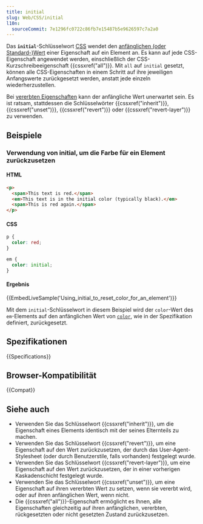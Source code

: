 ```yaml
---
title: initial
slug: Web/CSS/initial
l10n:
  sourceCommit: 7e1296fc0722c86fb7e15487b5e9626597c7a2a0
---
```


Das **`initial`**-Schlüsselwort [CSS](/de/docs/Web/CSS) wendet den [anfänglichen (oder Standard-)Wert](/de/docs/Web/CSS/CSS_cascade/Value_processing#initial_value) einer Eigenschaft auf ein Element an. Es kann auf jede CSS-Eigenschaft angewendet werden, einschließlich der CSS-Kurzschreibeeigenschaft {{cssxref("all")}}. Mit `all` auf `initial` gesetzt, können alle CSS-Eigenschaften in einem Schritt auf ihre jeweiligen Anfangswerte zurückgesetzt werden, anstatt jede einzeln wiederherzustellen.

Bei [vererbten Eigenschaften](/de/docs/Web/CSS/CSS_cascade/Inheritance#inherited_properties) kann der anfängliche Wert unerwartet sein. Es ist ratsam, stattdessen die Schlüsselwörter {{cssxref("inherit")}}, {{cssxref("unset")}}, {{cssxref("revert")}} oder {{cssxref("revert-layer")}} zu verwenden.

## Beispiele

### Verwendung von initial, um die Farbe für ein Element zurückzusetzen

#### HTML

```html
<p>
  <span>This text is red.</span>
  <em>This text is in the initial color (typically black).</em>
  <span>This is red again.</span>
</p>
```

#### CSS

```css
p {
  color: red;
}

em {
  color: initial;
}
```

#### Ergebnis

{{EmbedLiveSample('Using_initial_to_reset_color_for_an_element')}}

Mit dem `initial`-Schlüsselwort in diesem Beispiel wird der `color`-Wert des `em`-Elements auf den anfänglichen Wert von [`color`](/de/docs/Web/CSS/color#formal_definition), wie in der Spezifikation definiert, zurückgesetzt.

## Spezifikationen

{{Specifications}}

## Browser-Kompatibilität

{{Compat}}

## Siehe auch

- Verwenden Sie das Schlüsselwort {{cssxref("inherit")}}, um die Eigenschaft eines Elements identisch mit der seines Elternteils zu machen.
- Verwenden Sie das Schlüsselwort {{cssxref("revert")}}, um eine Eigenschaft auf den Wert zurückzusetzen, der durch das User-Agent-Stylesheet (oder durch Benutzerstile, falls vorhanden) festgelegt wurde.
- Verwenden Sie das Schlüsselwort {{cssxref("revert-layer")}}, um eine Eigenschaft auf den Wert zurückzusetzen, der in einer vorherigen Kaskadenschicht festgelegt wurde.
- Verwenden Sie das Schlüsselwort {{cssxref("unset")}}, um eine Eigenschaft auf ihren vererbten Wert zu setzen, wenn sie vererbt wird, oder auf ihren anfänglichen Wert, wenn nicht.
- Die {{cssxref("all")}}-Eigenschaft ermöglicht es Ihnen, alle Eigenschaften gleichzeitig auf ihren anfänglichen, vererbten, rückgesetzten oder nicht gesetzten Zustand zurückzusetzen.
